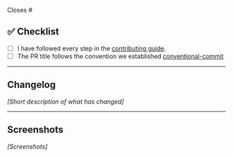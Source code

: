 Closes #<issue>

## ✅ Checklist

- [ ] I have followed every step in the [contributing guide](https://github.com/theSynaxis/SynaxisApp/blob/main/CONTRIBUTING.md).
- [ ] The PR title follows the convention we established [conventional-commit](https://www.conventionalcommits.org/en/v1.0.0/)

---

## Changelog

_[Short description of what has changed]_

---

## Screenshots

_[Screenshots]_

